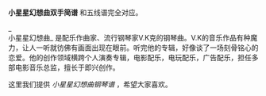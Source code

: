 

**小星星幻想曲双手简谱** 和五线谱完全对应。

_  
小星星幻想曲_
是配乐作曲家、流行钢琴家V.K克的钢琴曲。V.K的音乐作品有种魔力，让人一听就彷佛有画面出现在眼前。听完他的专辑，好像谈了一场刻骨铭心的恋爱。他的创作领域横跨个人演奏专辑，电影配乐，电玩配乐，广告配乐，担任多部电影音乐总监，擅长于即兴创作。

  
这里我们提供 _小星星幻想曲钢琴谱_ ，希望大家喜欢。

